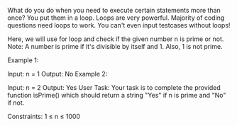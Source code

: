 What do you do when you need to execute certain statements more than once? You put them in a loop. Loops are very powerful. Majority of coding questions need loops to work. You can't even input testcases without loops!

Here, we will use for loop and check if the given number n is prime or not.
Note: A number is prime if it's divisible by itself and 1. Also, 1 is not prime.

Example 1:

Input:
n = 1
Output:
No
Example 2:

Input:
n = 2
Output:
Yes
User Task:
Your task is to complete the provided function isPrime() which should return a string "Yes" if n is prime and "No" if not.

Constraints:
1 ≤ n ≤ 1000
